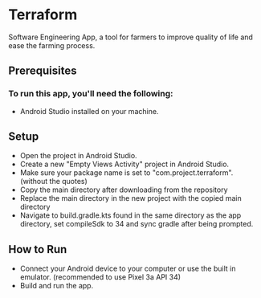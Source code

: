 # Terraform
Software Engineering App, a tool for farmers to improve quality of life and ease the farming process.  

## Prerequisites

### To run this app, you'll need the following:
- Android Studio installed on your machine.

## Setup
- Open the project in Android Studio.
- Create a new "Empty Views Activity" project in Android Studio.
- Make sure your package name is set to "com.project.terraform". (without the quotes)
- Copy the main directory after downloading from the repository
- Replace the main directory in the new project with the copied main directory
- Navigate to build.gradle.kts found in the same directory as the app directory, set compileSdk to 34 and sync gradle after being prompted.

## How to Run
- Connect your Android device to your computer or use the built in emulator. (recommended to use Pixel 3a API 34)
- Build and run the app.
